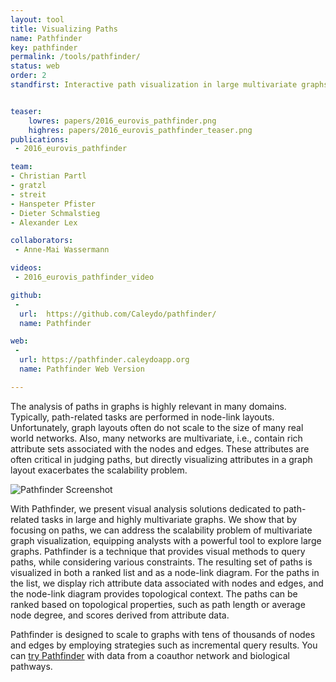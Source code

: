 ```yaml
---
layout: tool
title: Visualizing Paths
name: Pathfinder
key: pathfinder
permalink: /tools/pathfinder/
status: web
order: 2
standfirst: Interactive path visualization in large multivariate graphs.


teaser:
    lowres: papers/2016_eurovis_pathfinder.png
    highres: papers/2016_eurovis_pathfinder_teaser.png
publications:
 - 2016_eurovis_pathfinder

team:
- Christian Partl
- gratzl
- streit
- Hanspeter Pfister
- Dieter Schmalstieg
- Alexander Lex

collaborators:
 - Anne-Mai Wassermann

videos:
 - 2016_eurovis_pathfinder_video

github:
 -
  url:  https://github.com/Caleydo/pathfinder/
  name: Pathfinder

web:
 -
  url: https://pathfinder.caleydoapp.org
  name: Pathfinder Web Version

---
```


The analysis of paths in graphs is highly relevant in many domains. Typically, path-related tasks are performed in node-link layouts. Unfortunately, graph layouts often do not scale to the size of many real world networks. Also, many networks are multivariate, i.e., contain rich attribute sets associated with the nodes and edges. These attributes are often critical in judging paths, but directly visualizing attributes in a graph layout exacerbates the scalability problem.

![Pathfinder Screenshot]({{site.baseurl}}/assets/images/papers/2016_eurovis_pathfinder_teaser.png)

With Pathfinder, we present visual analysis solutions dedicated to path-related tasks in large and highly multivariate graphs. We show that by focusing on paths, we can address the scalability problem of multivariate graph visualization, equipping analysts with a powerful tool to explore large graphs. Pathfinder is a technique that provides visual methods to query paths, while considering various constraints. The resulting set of paths is visualized in both a ranked list and as a node-link diagram. For the paths in the list, we display rich attribute data associated with nodes and edges, and the node-link diagram provides topological context. The paths can be ranked based on topological properties, such as path length or average node degree, and scores derived from attribute data.

Pathfinder is designed to scale to graphs with tens of thousands of nodes and edges by employing strategies such as incremental query results. You can [try Pathfinder](http://pathfinder.caleydoapp.org) with data from a coauthor network and biological pathways.
